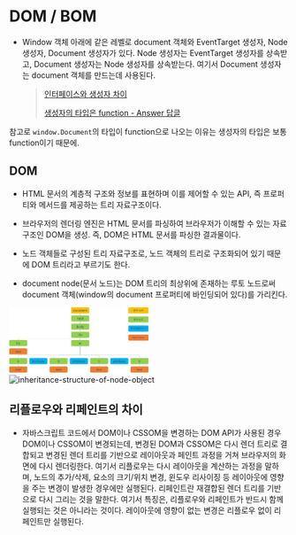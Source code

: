 # DOM / BOM

- Window 객체 아래에 같은 레벨로 document 객체와 EventTarget 생성자, Node 생성자, Document 생성자가 있다. Node 생성자는 EventTarget 생성자를 상속받고, Document 생성자는 Node 생성자를 상속받는다. 여기서 Document 생성자는 document 객체를 만드는데 사용된다. 

  > [인터페이스와 생성자 차이](https://www.javaer101.com/en/article/103444813.html)
  >
  > [생성자의 타입은 function - Answer 답글](https://stackoverflow.com/questions/23052135/what-is-the-difference-between-document-and-document/23052164)

참고로 `window.Document`의 타입이 function으로 나오는 이유는 생성자의 타입은 보통 function이기 때문에.



## DOM

- HTML 문서의 계층적 구조와 정보를 표현하며 이를 제어할 수 있는 API, 즉 프로퍼티와 메서드를 제공하는 트리 자료구조이다.
- 브라우저의 렌더링 엔진은 HTML 문서를 파싱하여 브라우저가 이해할 수 있는 자료구조인 DOM을 생성. 즉, DOM은 HTML 문서를 파싱한 결과물이다.
- 노드 객체들로 구성된 트리 자료구조로, 노드 객체의 트리로 구조화되어 있기 때문에 DOM 트리라고 부르기도 한다.

- document node(문서 노드)는 DOM 트리의 최상위에 존재하는 루토 노드로써 document 객체(window의 document 프로퍼티에 바인딩되어 있다)를 가리킨다.

<img src="images/dom-tree.png" width="50%" alt="dom tree">

<img src="images/inheritance-structure-of-node-object.png" width="50%" alt="inheritance-structure-of-node-object">

## 리플로우와 리페인트의 차이

- 자바스크립트 코드에서 DOM이나 CSSOM을 변경하는 DOM API가 사용된 경우 DOM이나 CSSOM이 변경되는데, 변경된 DOM과 CSSOM은 다시 렌더 트리로 결합되고 변경된 렌더 트리를 기반으로 레이아웃과 페인트 과정을 거쳐 브라우저의 화면에 다시 렌더링한다. 여기서 리플로우는 다시 레이아웃을 계산하는 과정을 말하며, 노드의 추가/삭제, 요소의 크기/위치 변경, 윈도우 리사이징 등 레이아웃에 영향을 주는 변경이 발생한 경우에만 실행된다. 리페인트란 재결합된 렌더 트리를 기반으로 다시 그리는 것을 말한다. 여기서 특징은, 리플로우와 리페인트가 반드시 함께 실행되는 것은 아니라는 것이다. 레이아웃에 영향이 없는 변경은 리플로우 없이 리페인트만 실행된다.